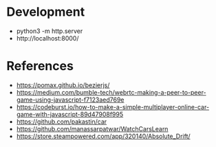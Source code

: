 Development
===========
* python3 -m http.server
* http://localhost:8000/


References
==========
* https://pomax.github.io/bezierjs/
* https://medium.com/bumble-tech/webrtc-making-a-peer-to-peer-game-using-javascript-f7123aed769e
* https://codeburst.io/how-to-make-a-simple-multiplayer-online-car-game-with-javascript-89d47908f995
* https://github.com/pakastin/car
* https://github.com/manassarpatwar/WatchCarsLearn
* https://store.steampowered.com/app/320140/Absolute_Drift/
